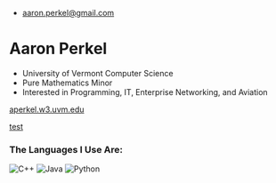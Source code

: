 
- aaron.perkel@gmail.com

# Aaron Perkel
- University of Vermont Computer Science
- Pure Mathematics Minor
- Interested in Programming, IT, Enterprise Networking, and Aviation

[aperkel.w3.uvm.edu](https://aperkel.w3.uvm.edu/resume)

<a href = "https://aperkel.w3.uvm.edu/resume" download>
<p>test</p>
</a>


<h3>The Languages I Use Are:</h3>
<p>
<img alt="C++"
src="https://img.shields.io/badge/c++-%2300599C.svg?style=for-the-badge&logo=c%2B%2B&logoColor=white" />
<img alt="Java"
src="https://img.shields.io/badge/java-%23ED8B00.svg?style=for-the-badge&logo=openjdk&logoColor=white" />
<img alt="Python"
src="https://img.shields.io/badge/python-3670A0?style=for-the-badge&logo=python&logoColor=ffdd54" />

</p>
